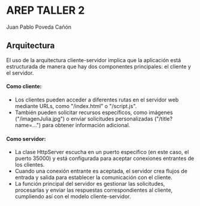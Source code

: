 # AREP TALLER 2

Juan Pablo Poveda Cañón

## Arquitectura

El uso de la arquitectura cliente-servidor implica que la aplicación está estructurada de manera que hay dos componentes principales: el cliente y el servidor. 

#### Como cliente:
* Los clientes pueden acceder a diferentes rutas en el servidor web mediante URLs, como "/index.html" o "/script.js".
* También pueden solicitar recursos específicos, como imágenes ("/imagenJulia.jpg") o enviar solicitudes personalizadas ("/title?name=...") para obtener información adicional.

#### Como servidor:
* La clase HttpServer escucha en un puerto específico (en este caso, el puerto 35000) y está configurada para aceptar conexiones entrantes de los clientes.
* Cuando una conexión entrante es aceptada, el servidor crea flujos de entrada y salida para establecer la comunicación con el cliente.
* La función principal del servidor es gestionar las solicitudes, procesarlas y enviar las respuestas correspondientes al cliente, cumpliendo así con el modelo cliente-servidor.
